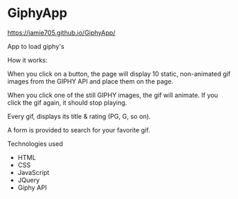 # GiphyApp

https://jamie705.github.io/GiphyApp/

App to load giphy's 

How it works:

When you click on a button, the page will display 10 static, non-animated gif images from the GIPHY API and place them on the page.

When you click one of the still GIPHY images, the gif will animate. If you click the gif again, it should stop playing.

Every gif, displays its title & rating (PG, G, so on).

A form is provided to search for your favorite gif.

Technologies used
* HTML
* CSS
* JavaScript
* JQuery
* Giphy API
